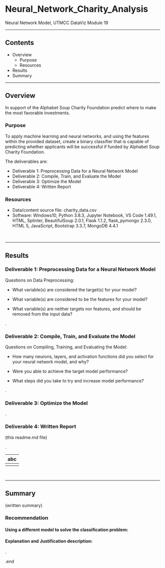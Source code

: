 # Neural_Network_Charity_Analysis
Neural Network Model, UTMCC DataViz Module 19

---

## Contents 
  * Overview
    - Purpose
    - Resources
  * Results
  * Summary
 

---  

## Overview 
  
  In support of the Alphabet Soup Charity Foundation predict where to make the most favorable investments. 

   ### Purpose
   To apply machine learning and neural networks, and using the features within the provided dataset, create a binary classifier that is capable of predicting whether applicants will be successful if funded by Alphabet Soup Charity Foundation. 
  
   The deliverables are: 
   - Deliverable 1: Preprocessing Data for a Neural Network Model
   - Deliverable 2: Compile, Train, and Evaluate the Model
   - Deliverable 3: Optimize the Model
   - Deliverable 4: Written Report 
  
   
  
   ### Resources
  * Data/content source file: charity_data.csv
  * Software: Windows10, Python 3.8.3, Jupyter Notebook, VS Code 1.49.1, HTML, Splinter, BeautifulSoup 2.0.1, Flask 1.1.2, flask_pymongo 2.3.0, HTML 5, JavaScript, Bootstrap 3.3.7, MongoDB 4.4.1
  
<br>

--- 

## Results


### Deliverable 1: Preprocessing Data for a Neural Network Model



Questions on Data Preprocessing:
- What variable(s) are considered the target(s) for your model?


- What variable(s) are considered to be the features for your model?


- What variable(s) are neither targets nor features, and should be removed from the input data?


.

### Deliverable 2: Compile, Train, and Evaluate the Model



Questions on Compiling, Training, and Evaluating the Model:
- How many neurons, layers, and activation functions did you select for your neural network model, and why?


- Were you able to achieve the target model performance?


- What steps did you take to try and increase model performance?



.

### Deliverable 3: Optimize the Model



.

### Deliverable 4: Written Report 
   (this readme.md file)


.

 
   | **abc** |
   | :---: |
   | ![]() |




<br>

---

## Summary
  (written summary)

### Recommendation 

#### Using a different model to solve the classification problem:


#### Explanation and Justification description:

.

.end

